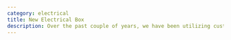 ```yaml
---
category: electrical
title: New Electrical Box
description: Over the past couple of years, we have been utilizing custom-cut polycarbonate to construct the main “shell” of the electrical box. This year, we used a pelican box - a rigid, waterproof, and air-tight crate. In order to drill holes in the box for some inputs and outputs, we needed to expose members to different tools needed to penetrate the thick material. Although this process was time consuming, all of the sub-team members were able to contribute, learn a new skill, and the electrical box was completed almost two months ahead of where it was last year. We also built our electrical box based on a CAD model designed and completed last summer.
---
```

